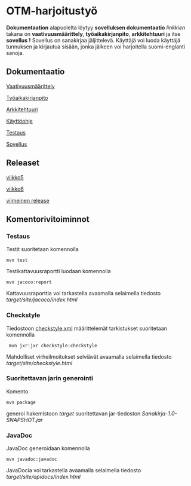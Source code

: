 # OTM-harjoitustyö


__Dokumentaation__ alapuolelta löytyy __sovelluksen dokumentaatio__ _linkkien_ takana on __vaativuusmäärittely__, __työaikakirjanpito__, __arkkitehtuuri__ ja itse __sovellus__ **!** Sovellus on sanakirjaa jäljittelevä. Käyttäjä voi luoda käyttäjä tunnuksen ja kirjautua sisään, jonka jälkeen voi harjoitella suomi-englanti sanoja.


## Dokumentaatio

[Vaativuusmäärittely](https://github.com/SIholin/otm-harjoitustyo/blob/master/dokumentaatio/vaatimuusmaarittely.md)

[Työaikakirjanpito](https://github.com/SIholin/otm-harjoitustyo/blob/master/dokumentaatio/tuntikirjanpito.md)

[Arkkitehtuuri](https://github.com/SIholin/otm-harjoitustyo/blob/master/dokumentaatio/arkkitehtuuri.md)

[Käyttöohje](https://github.com/SIholin/otm-harjoitustyo/blob/master/dokumentaatio/k%C3%A4ytt%C3%B6ohje.md)

[Testaus](https://github.com/SIholin/otm-harjoitustyo/blob/master/dokumentaatio/testaus.md)

[Sovellus](https://github.com/SIholin/otm-harjoitustyo/tree/master/Sanakirjatietokanta)

## Releaset

[viikko5](https://github.com/SIholin/otm-harjoitustyo/releases/tag/viikko5)

[viikko6](https://github.com/SIholin/otm-harjoitustyo/releases/tag/vko6)

[viimeinen release](https://github.com/SIholin/otm-harjoitustyo/releases/tag/Loppullinen)

## Komentorivitoiminnot

### Testaus

Testit suoritetaan komennolla

```
mvn test
```

Testikattavuusraportti luodaan komennolla

```
mvn jacoco:report
```

Kattavuusraporttia voi tarkastella avaamalla selaimella tiedosto _target/site/jacoco/index.html_


### Checkstyle

Tiedostoon [checkstyle.xml](https://github.com/SIholin/otm-harjoitustyo/blob/master/Sanakirjatietokanta/checkstyle.xml) määrittelemät tarkistukset suoritetaan komennolla

```
 mvn jxr:jxr checkstyle:checkstyle
```

Mahdolliset virheilmoitukset selviävät avaamalla selaimella tiedosto _target/site/checkstyle.html_

### Suoritettavan jarin generointi

Komento

```
mvn package
```

generoi hakemistoon _target_ suoritettavan jar-tiedoston _Sanakirja-1.0-SNAPSHOT.jar_

### JavaDoc

JavaDoc generoidaan komennolla

```
mvn javadoc:javadoc
```

JavaDocia voi tarkastella avaamalla selaimella tiedosto _target/site/apidocs/index.html_


